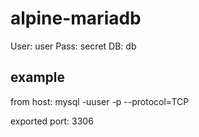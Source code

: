 # alpine-mariadb

User: user
Pass: secret
DB: db

## example
from host: mysql -uuser -p --protocol=TCP

exported port: 3306
